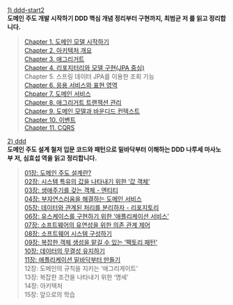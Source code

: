 [1) ddd-start2](https://product.kyobobook.co.kr/detail/S000001810495) <br>
**도메인 주도 개발 시작하기 DDD 핵심 개념 정리부터 구현까지, 최범균 저 를 읽고 정리합니다. <br>**
> [Chapter 1. 도메인 모델 시작하기](https://medium.com/@18corsair/도메인-주도-개발-시작하기-최범균-1장-도메인-모델-시작하기-422d1f96974c) <br>
> [Chapter 2. 아키텍처 개요](https://medium.com/@18corsair/도메인-주도-개발-시작하기-최범균-2장-아키텍처-개요-c5b140afdd16) <br>
> [Chapter 3. 애그리거트](https://medium.com/@18corsair/도메인-주도-개발-시작하기-최범균-3장-애그리거트-d0c6f07e9c1e) <br>
> [Chapter 4. 리포지터리와 모델 구현(JPA 중심) <br>](https://medium.com/@18corsair/도메인-주도-개발-시작하기-최범균-4장-리포지터리와-모델-구현-166999a861a3)
> Chapter 5. 스프링 데이터 JPA를 이용한 조회 기능 <br>
> [Chapter 6. 응용 서비스와 표현 영역 <br>](https://medium.com/@18corsair/도메인-주도-개발-시작하기-최범균-6장-응용-서비스와-표현-영역-736ef7b57809)
> [Chpater 7. 도메인 서비스 <br>](https://medium.com/@18corsair/도메인-주도-개발-시작하기-최범균-7장-도메인-서비스-1602f8904713)
> [Chapter 8. 애그리거트 트랜잭션 관리 <br>](https://medium.com/@18corsair/도메인-주도-개발-시작하기-최범균-8장-애그리거트-트랜잭션-관리-aec23d397c32)
> [Chapter 9. 도메인 모델과 바운디드 컨텍스트 <br>](https://medium.com/@18corsair/도메인-주도-개발-시작하기-최범균-9장-도메인-모델과-바운디드-컨텍스트-f9b13c3bafa9)
> [Chapter 10. 이벤트 <br>](https://medium.com/@18corsair/도메인-주도-개발-시작하기-최범균-10장-이벤트-c82177529ed2)
> [Chapter 11. CQRS <br>](https://medium.com/@18corsair/도메인-주도-개발-시작하기-최범균-11장-cqrs-b9068d7caaa9)

[2) ddd](https://product.kyobobook.co.kr/detail/S000001766446) <br>
**도메인 주도 설계 철저 입문 코드와 패턴으로 밑바닥부터 이해하는 DDD 나루세 마사노부 저, 심효섭 역을 읽고 정리합니다. <br>**
> [01장: 도메인 주도 설계란? <br>](https://medium.com/@18corsair/도메인-주도-설계-철저-입문-나루세-마사노부-저-심효섭-역-1장-도메인-주도-설계란-4d1ea47079f1)
> [02장: 시스템 특유의 값을 나타내기 위한 ‘값 객체’ <br>](https://medium.com/@18corsair/도메인-주도-설계-철저-입문-나루세-마사노부-저-심효섭-역-2장-시스템-특유의-값을-나타내기-위한-값-객체-5f63dbaca756)
> [03장: 생애주기를 갖는 객체 - 엔티티 <br>](https://medium.com/@18corsair/도메인-주도-설계-철저-입문-나루세-마사노부-저-심효섭-역-3장-생애주기를-갖는-객체-엔티티-645a56dc83f)
> [04장: 부자연스러움을 해결하는 도메인 서비스 <br>](https://medium.com/@18corsair/도메인-주도-설계-철저-입문-나루세-마사노부-저-심효섭-역-4장-부자연스러움을-해결하는-도메인-서비스-b2114a07e65a)
> [05장: 데이터와 관계된 처리를 분리하자 - 리포지토리 <br>](https://medium.com/@18corsair/도메인-주도-설계-철저-입문-나루세-마사노부-저-심효섭-역-5장-데이터와-관계된-처리를-분리하자-리포지토리-881a024b96ec)
> [06장: 유스케이스를 구현하기 위한 ‘애플리케이션 서비스’ <br>](https://medium.com/@18corsair/도메인-주도-설계-철저-입문-나루세-마사노부-저-심효섭-역-6장-유스케이스를-구현하기-위한-애플리케이션-서비스-d3bc5999edb1)
> [07장: 소프트웨어의 유연성을 위한 의존 관계 제어 <br>](https://medium.com/@18corsair/도메인-주도-설계-철저-입문-나루세-마사노부-저-심효섭-역-7장-소프트웨어의-유연성을-위한-의존-관계-제어-24f31b08fa06)
> [08장: 소프트웨어 시스템 구성하기 <br>](https://medium.com/@18corsair/도메인-주도-설계-철저-입문-나루세-마사노부-저-심효섭-역-8장-소프트웨어-시스템-구성하기-9a9ba8bb14ae)
> [09장: 복잡한 객체 생성을 맡길 수 있는 ‘팩토리 패턴’ <br>](https://medium.com/@18corsair/도메인-주도-설계-철저-입문-나루세-마사노부-저-심효섭-역-9장-복잡한-객체-생성을-맡길-수-있는-팩토리-패턴-991b31e374b3)
> [10장: 데이터의 무결성 유지하기 <br>](https://medium.com/@18corsair/도메인-주도-설계-철저-입문-나루세-마사노부-저-심효섭-역-10장-데이터-무결성-유지하기-595f67eeaf78)
> [11장: 애플리케이션 밑바닥부터 만들기 <br>](https://medium.com/@18corsair/도메인-주도-설계-철저-입문-나루세-마사노부-저-심효섭-역-11장-애플리케이션-밑바닥부터-만들기-de8e199934f3)
> 12장: 도메인의 규칙을 지키는 ‘애그리게이트’ <br>
> 13장: 복잡한 조건을 나타내기 위한 ‘명세’ <br>
> 14장: 아키텍처 <br>
> 15장: 앞으로의 학습 <br>
